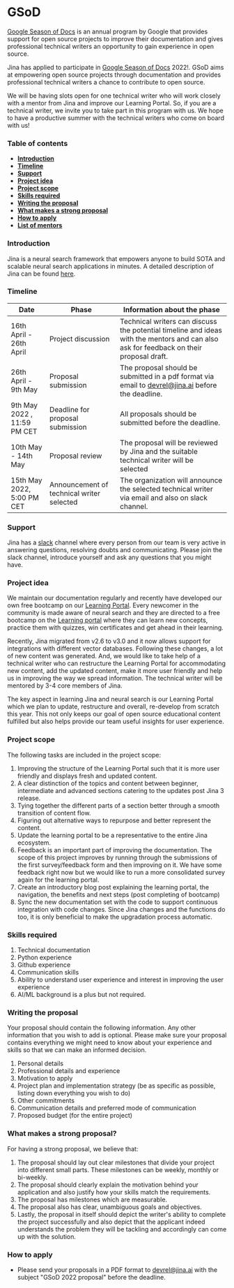 # GSoD
[Google Season of Docs](https://developers.google.com/season-of-docs) is an annual program by Google that provides support for open source projects to improve their documentation and gives professional technical writers an opportunity to gain experience in open source.

Jina has applied to participate in [Google Season of Docs](https://developers.google.com/season-of-docs) 2022!. GSoD aims at empowering open source projects through documentation and provides professional technical writers a chance to contribute to open source.

We will be having slots open for one technical writer who will work closely with a mentor from Jina and improve our Learning Portal. So, if you are a technical writer, we invite you to take part in this program with us. We hope to have a productive summer with the technical writers who come on board with us! 

### **Table of contents**

- [**Introduction**](#introduction)
- [**Timeline**](#timeline)
- [**Support**](#support)
- [**Project idea**](#project-idea)
- [**Project scope**](#project-scope)
- [**Skills required**](#8ud4368gz5uf)
- [**Writing the proposal**](#gztt6jmw0svh)
- [**What makes a strong proposal**](#h2d0kmgdv8f9)
- [**How to apply**](#8lg9babvcef)
- [**List of mentors**](#5sy76pb4a7en)

### **Introduction**
Jina is a neural search framework that empowers anyone to build SOTA and scalable neural search applications in minutes. A detailed description of Jina can be found [here](https://github.com/jina-ai/jina).

### **Timeline**

| Date | Phase | Information about the phase |
| --- | --- | --- |
| 16th April - 26th April | Project discussion | Technical writers can discuss the potential timeline and ideas with the mentors and can also ask for feedback on their proposal draft.|
| 26th April - 9th May | Proposal submission | The proposal should be submitted in a pdf format via email to [devrel@jina.ai](mailto:jyoti.bisht@jina.ai) before the deadline. |
| 9th May 2022 , 11:59 PM CET | Deadline for proposal submission| All proposals should be submitted before the deadline. |
| 10th May - 14th May | Proposal review | The proposal will be reviewed by Jina and the suitable technical writer will be selected |
| 15th May 2022, 5:00 PM CET | Announcement of technical writer selected | The organization will announce the selected technical writer via email and also on slack channel.|

### **Support**

Jina has a [slack](https://slack.jina.ai/) channel where every person from our team is very active in answering questions, resolving doubts and communicating. Please join the slack channel, introduce yourself and ask any questions that you might have.

### **Project idea**

We maintain our documentation regularly and recently have developed our own free bootcamp on our [Learning Portal](https://learn.jina.ai/). Every newcomer in the community is made aware of neural search and they are directed to a free bootcamp on the [Learning portal](https://learn.jina.ai/) where they can learn new concepts, practice them with quizzes, win certificates and get ahead in their learning.

Recently, Jina migrated from v2.6 to v3.0 and it now allows support for integrations with different vector databases. Following these changes, a lot of new content was generated. And, we would like to take help of a technical writer who can restructure the Learning Portal for accommodating new content, add the updated content, make it more user friendly and help us in improving the way we spread information. The technical writer will be mentored by 3-4 core members of Jina.

The key aspect in learning Jina and neural search is our Learning Portal which we plan to update, restructure and overall, re-develop from scratch this year. This not only keeps our goal of open source educational content fulfilled but also helps provide our team useful insights for user experience.

### **Project scope**

The following tasks are included in the project scope:

1. Improving the structure of the Learning Portal such that it is more user friendly and displays fresh and updated content.
2. A clear distinction of the topics and content between beginner, intermediate and advanced sections catering to the updates post Jina 3 release.
3. Tying together the different parts of a section better through a smooth transition of content flow.
4. Figuring out alternative ways to repurpose and better represent the content.
5. Update the learning portal to be a representative to the entire Jina ecosystem.
6. Feedback is an important part of improving the documentation. The scope of this project improves by running through the submissions of the first survey/feedback form and then improving on it. We have some feedback right now but we would like to run a more consolidated survey again for the learning portal.
7. Create an introductory blog post explaining the learning portal, the navigation, the benefits and next steps (post completing of bootcamp)
8. Sync the new documentation set with the code to support continuous integration with code changes. Since Jina changes and the functions do too, it is only beneficial to make the upgradation process automatic.

### **Skills required**

1. Technical documentation
2. Python experience
3. Github experience
4. Communication skills
5. Ability to understand user experience and interest in improving the user experience
6. AI/ML background is a plus but not required.

### **Writing the proposal**

Your proposal should contain the following information. Any other information that you wish to add is optional. Please make sure your proposal contains everything we might need to know about your experience and skills so that we can make an informed decision.

1. Personal details
2. Professional details and experience
3. Motivation to apply
4. Project plan and implementation strategy (be as specific as possible, listing down everything you wish to do)
5. Other commitments
6. Communication details and preferred mode of communication
7. Proposed budget (for the entire project)

### **What makes a strong proposal?**

For having a strong proposal, we believe that:

1. The proposal should lay out clear milestones that divide your project into different small parts. These milestones can be weekly, monthly or bi-weekly.
2. The proposal should clearly explain the motivation behind your application and also justify how your skills match the requirements.
3. The proposal has milestones which are measurable.
4. The proposal also has clear, unambiguous goals and objectives.
5. Lastly, the proposal in itself should depict the writer&#39;s ability to complete the project successfully and also depict that the applicant indeed understands the problem they will be tackling and accordingly can come up with the solution.

### **How to apply**

- Please send your proposals in a PDF format to [devrel@jina.ai](mailto:jyoti.bisht@jina.ai) with the subject &quot;GSoD 2022 proposal&quot; before the deadline.
